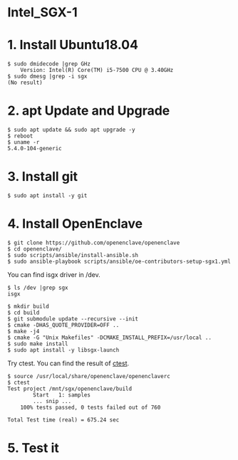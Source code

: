 # Intel_SGX-1

# 1. Install Ubuntu18.04
```
$ sudo dmidecode |grep GHz
	Version: Intel(R) Core(TM) i5-7500 CPU @ 3.40GHz
$ sudo dmesg |grep -i sgx
(No result)
```

# 2. apt Update and Upgrade
```
$ sudo apt update && sudo apt upgrade -y
$ reboot
$ uname -r
5.4.0-104-generic
```

# 3. Install git
```
$ sudo apt install -y git
```

# 4. Install OpenEnclave
```
$ git clone https://github.com/openenclave/openenclave
$ cd openenclave/
$ sudo scripts/ansible/install-ansible.sh
$ sudo ansible-playbook scripts/ansible/oe-contributors-setup-sgx1.yml
```
You can find isgx driver in /dev.
```
$ ls /dev |grep sgx
isgx
```
```
$ mkdir build
$ cd build 
$ git submodule update --recursive --init
$ cmake -DHAS_QUOTE_PROVIDER=OFF ..
$ make -j4
$ cmake -G "Unix Makefiles" -DCMAKE_INSTALL_PREFIX=/usr/local ..
$ sudo make install
$ sudo apt install -y libsgx-launch
```
Try ctest. You can find the result of [ctest](https://github.com/developer-onizuka/Intel_SGX-1/blob/main/result_ctest.txt).
```
$ source /usr/local/share/openenclave/openenclaverc
$ ctest
Test project /mnt/sgx/openenclave/build
        Start   1: samples
        ... snip ...
	100% tests passed, 0 tests failed out of 760

Total Test time (real) = 675.24 sec
```

# 5. Test it
```


```

